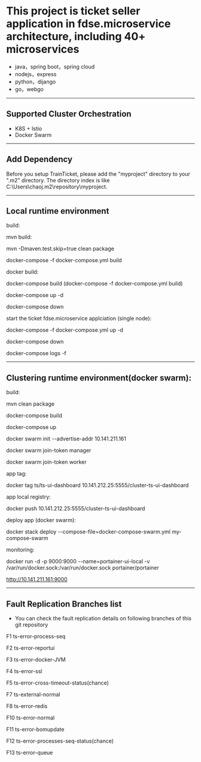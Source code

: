 

This project is ticket seller application in fdse.microservice architecture, including 40+ microservices
=========================

- java，spring boot，spring cloud
- nodejs，express
- python，dijango
- go，webgo

---
## Supported Cluster Orchestration
- K8S + Istio
- Docker Swarm

---
## Add Dependency
Before you setup TrainTicket, please add the "myproject" directory to your ".m2" directory.
The directory index is like C:\Users\chaoj\.m2\repository\myproject.

---

## Local runtime environment

build:

mvn build:

mvn -Dmaven.test.skip=true clean package

docker-compose -f docker-compose.yml build

docker build:

docker-compose build
(docker-compose -f docker-compose.yml build)

docker-compose up -d

docker-compose down


start the ticket fdse.microservice applciation (single node):

docker-compose -f docker-compose.yml up -d

docker-compose down

docker-compose logs -f




---

##  Clustering runtime environment(docker swarm):

build:

mvn clean package

docker-compose build

docker-compose up

docker swarm init --advertise-addr 10.141.211.161

docker swarm join-token manager

docker swarm join-token worker


app tag:

docker tag ts/ts-ui-dashboard 10.141.212.25:5555/cluster-ts-ui-dashboard


app local registry:

docker push 10.141.212.25:5555/cluster-ts-ui-dashboard


deploy app (docker swarm):

docker stack deploy --compose-file=docker-compose-swarm.yml my-compose-swarm


monitoring:

docker run -d -p 9000:9000 --name=portainer-ui-local -v /var/run/docker.sock:/var/run/docker.sock portainer/portainer

http://10.141.211.161:9000

---

##  Fault Replication Branches list  
- You can check the fault replication details on following branches of this git repository

F1 
ts-error-process-seq

F2
ts-error-reportui

F3
ts-error-docker-JVM

F4
ts-error-ssl

F5
ts-error-cross-timeout-status(chance)

F7
ts-external-normal

F8
ts-error-redis

F10
ts-error-normal

F11
ts-error-bomupdate

F12
ts-error-processes-seq-status(chance)

F13 
ts-error-queue







